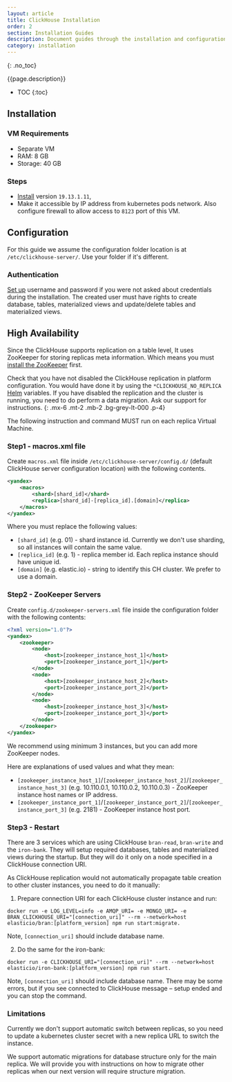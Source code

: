 ```yaml
---
layout: article
title: ClickHouse Installation
order: 2
section: Installation Guides
description: Document guides through the installation and configuration of the ClickHouse service.
category: installation
---
```


{: .no_toc}

{{page.description}}

- TOC
{:toc}

## Installation

### VM Requirements

*   Separate VM
*   RAM: 8 GB
*   Storage: 40 GB


### Steps

*   [Install](https://clickhouse.com/docs/en/install) version `19.13.1.11`,
*   Make it accessible by IP address from kubernetes pods network. Also configure firewall to allow access to `8123` port
of this VM.

## Configuration

For this guide we assume the configuration folder location is
at `/etc/clickhouse-server/`. Use your folder if it's different.

### Authentication

[Set up](https://clickhouse.com/docs/en/operations/access-rights) username and
password if you were not asked about credentials during the installation. The created
user must have rights to create database, tables, materialized views and
update/delete tables and materialized views.

## High Availability

Since the ClickHouse supports replication on a table level, It uses ZooKeeper for storing
replicas meta information. Which means you must [install the ZooKeeper](zookeeper-installation) first.

Check that you have not disabled the ClickHouse replication in platform configuration.
You would have done it by using the `*CLICKHOUSE_NO_REPLICA` [Helm](/on-prem/general-description) variables.
If you have disabled the replication and the cluster is running, you need to do
perform a data migration. Ask our support for instructions.
{: .mx-6 .mt-2 .mb-2 .bg-grey-lt-000 .p-4}

The following instruction and command MUST run on each replica Virtual Machine.

### Step1 - macros.xml file

Create `macros.xml` file inside `/etc/clickhouse-server/config.d/` (default
ClickHouse server configuration location) with the following contents.

```xml
<yandex>
    <macros>
        <shard>[shard_id]</shard>
        <replica>[shard_id]-[replica_id].[domain]</replica>
    </macros>
</yandex>
```

Where you must replace the following values:

*   `[shard_id]` (e.g. 01) - shard instance id. Currently we don't use sharding, so all instances will contain the same value.
*   `[replica_id]` (e.g. 1) - replica member id. Each replica instance should have unique id.
*   `[domain]` (e.g. elastic.io) - string to identify this CH cluster. We prefer to use a domain.


### Step2 - ZooKeeper Servers

Create `config.d/zookeeper-servers.xml` file inside the configuration folder with
the following contents:

```xml
<?xml version="1.0"?>
<yandex>
    <zookeeper>
        <node>
            <host>[zookeeper_instance_host_1]</host>
            <port>[zookeeper_instance_port_1]</port>
        </node>
        <node>
            <host>[zookeeper_instance_host_2]</host>
            <port>[zookeeper_instance_port_2]</port>
        </node>
        <node>
            <host>[zookeeper_instance_host_3]</host>
            <port>[zookeeper_instance_port_3]</port>
        </node>
    </zookeeper>
</yandex>
```

We recommend using minimum 3 instances, but you can add more ZooKeeper nodes.

Here are explanations of used values and what they mean:

*   `[zookeeper_instance_host_1]`/`[zookeeper_instance_host_2]`/`[zookeeper_instance_host_3]` (e.g. 10.110.0.1, 10.110.0.2, 10.110.0.3) - ZooKeeper instance host names or IP address.
*   `[zookeeper_instance_port_1]`/`[zookeeper_instance_port_2]`/`[zookeeper_instance_port_3]` (e.g. 2181) - ZooKeeper instance host port.

### Step3 - Restart

There are 3 services which are using ClickHouse `bran-read`, `bran-write` and the
`iron-bank`. They will setup required databases, tables and materialized views
during the startup. But they will do it only on a node specified in a ClickHouse
connection URI.

As ClickHouse replication would not automatically propagate table creation to other
cluster instances, you need to do it manually:

1.  Prepare connection URI for each ClickHouse cluster instance and run:
```
docker run -e LOG_LEVEL=info -e AMQP_URI= -e MONGO_URI= -e BRAN_CLICKHOUSE_URI="[connection_uri]" --rm --network=host elasticio/bran:[platform_version] npm run start:migrate.
```

Note, `[connection_uri]` should include database name.

2.  Do the same for the iron-bank:
```
docker run -e CLICKHOUSE_URI="[connection_uri]" --rm --network=host elasticio/iron-bank:[platform_version] npm run start.
```

Note, `[connection_uri]` should include database name. There may be some errors, but
if you see connected to ClickHouse message – setup ended and you can stop the command.

### Limitations


Currently we don't support automatic switch between replicas, so you need to
update a kubernetes cluster secret with a new replica URL to switch the instance.

We support automatic migrations for database structure only for the main replica.
We will provide you with instructions on how to migrate other replicas when our
next version will require structure migration.
